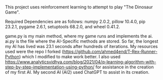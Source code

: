 This project uses reinforcement learning to attempt to play "The Dinosaur Game".

Required Dependencies are as follows: numpy	2.0.2, pillow 10.4.0, pip 23.2.1, pygame 2.6.1, setuptools 68.2.0, and wheel 0.41.2.

game.py is my main method, where my game runs and implements the ai. ai.py is the file where the AI-Specific methods are stored.
So far, the longest my AI has lived was 23.1 seconds after hundreds of iterations.
My resources used were the repo I forked (https://github.com/ahmed4end/T-Rex-Runner-Python) which I modified to make work better.
I also used https://www.analyticsvidhya.com/blog/2021/04/q-learning-algorithm-with-step-by-step-implementation-using-python/ for assistance in the creation of my first AI. 
My second AI (AI2) used ChatGPT to assist in its creation.